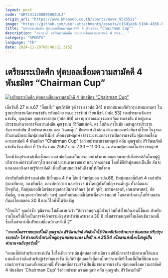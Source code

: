 ```yaml
---
layout: post
code: "ART2411280806H0ZULJ"
origin_url: "https://www.khaosod.co.th/sports/news_9525521"
image: "https://github.com/user-attachments/assets/c15d1ab6-51b6-4856-b7c0-ed8a1c25a2f0"
title: "เตรียมระเบิดศึก ฟุตบอลเชื่อมความสามัคคี 4 พันธมิตร “Chairman Cup”"
description: "สนุกแน่! เตรียมระเบิดศึก ฟุตบอลเชื่อมความสามัคคี 4 พันธ..."
category: "SPORTS"
language: "th"
date: 2024-11-28T08:46:21.315Z
---
```


# เตรียมระเบิดศึก ฟุตบอลเชื่อมความสามัคคี 4 พันธมิตร “Chairman Cup”

[![เตรียมระเบิดศึก ฟุตบอลเชื่อมความสามัคคี 4 พันธมิตร “Chairman Cup”](https://www.khaosod.co.th/wpapp/uploads/2024/11/uietyy.jpg "เตรียมระเบิดศึก ฟุตบอลเชื่อมความสามัคคี 4 พันธมิตร “Chairman Cup”")](https://www.khaosod.co.th/wpapp/uploads/2024/11/uietyy.jpg)

เมื่อวันที่ 27 พ.ย.67 “บิ๊กแป๊ะ” คุณถิรชัย วุฒิธรรม (วปอ.34) นายกสมาคมกีฬากรุงเทพมหานคร ในฐานะประธานจัดการแข่งขัน พร้อมด้วย พล.อ.ราชรักษ์ เรียนพืชน์ (วปอ.53) รองประธานจัดการแข่งขัน, คุณสุเมธ บุญบรรดาลสุข (วปอ.66) เลขานุการคณะกรรมการจัดการแข่งขัน ฝ่ายผู้แทนประธานอำนวยการจัดการแข่งขัน คุณฐาปน สิริวัฒนภักดี, ดร.โสภิต ภาโนมัย เลขานุการประธานจัดการแข่งขัน ฝ่ายประสานงาน และ “เดอะตุ๊ก” ปิยะพงษ์ ผิวอ่อน ตำนานกองหน้าทีมชาติไทย ในฐานะตัวแทนนักเตะทีมฟุตบอลซีเนียร์ เพื่อนราชพฤกษ์ เข้าร่วมงานแถลงข่าวเปิดการแข่งขัน ฟุตบอลเชื่อมความสามัคคี 4 พันธมิตร “Chairman Cup” ชิงถ้วยประธานราชพฤกษ์ คลับ คุณฐาปน สิริวัฒนภักดี แข่งขันวันอาทิตย์ ที่ 15 ธันวาคม 2567 เวลา 7.30 – 11.00 น. ณ สนามฟุตบอลสโมสรราชพฤกษ์

โดยมีวัตถุประสงค์เพื่อเชื่อมความสามัคคีและเป็นการออกกำลังกาย ตลอดจนพบปะสังสรรค์กันในหมู่ผู้บริหารองค์กรระดับอาวุโส ของหน่วยงานภาคราชการ และภาคเอกชน โดยใช้กีฬาฟุตบอลเป็นสื่อ อันจะแสดงออกถึงความรู้รักสามัคคี เพื่อเป็นแบบอย่างอันดีงามให้กับสังคม

สำหรับทีมที่เข้าร่วมแข่งขัน มีทั้งหมด 4 ทีม ได้แก่ ทีมฟุตบอล วปอ.66, ทีมฟุตบอลซีเนียร์ 4 เหล่าทัพ (กองทัพบก, กองทัพเรือ, กองทัพอากาศ และตำรวจ นำโดยผู้บังคับบัญชาระดับสูง ทั้งอดีตและปัจจุบัน), ทีมฟุตบอลซีเนียร์ของทุกสถาบันการศึกษา (อาทิ จุฬา, ธรรมศาสตร์, เกษตรศาสตร์, อัสสัมชัญ, สวนกุหลาบวิทยาลัย ฯลฯ) และทีมฟุตบอลซีเนียร์เพื่อนราชพฤกษ์ โดยสมาชิกอาวุโสที่ร่วมเล่นกันมาโดยตลอด 30 ปี และวีไอพีที่ได้รับเชิญ

“บิ๊กแป๊ะ” คุณถิรชัย วุฒิธรรม ให้สัมภาษณ์ว่า “ต้องขอบคุณผู้มีส่วนร่วมที่ทำให้เกิดงานนี้ขึ้นมา สำหรับงานในครั้งนี้ถือเป็นการจัดกิจกรรมดีๆ สำหรับวันครบรอบ 30 ปี สโมสรราชพฤกษ์ในเดือนธันวาคมนี้ ซึ่งสโมสรแห่งนี้เปรียบเสมือนบ้านหลังที่ 2”

**_“หากสโมสรราชพฤกษ์ไม่มี คุณฐาปน สิริวัฒนภักดี ตัดสินใจใช้เงินหลักร้อยล้านบาท ซ่อมแซม ปรับปรุงระบบน้ำ-ไฟ ช่วงหลังน้ำท่วมใหญ่กรุงเทพมหานคร เมื่อปี พ.ศ.2554 สโมสรแห่งนี้คงไม่อยู่เป็นตำนานจนถึงทุกวันนี้”_**

“คอนเซ็ปต์สำหรับการแข่งขัน ไม่ใช่เพียงการเล่นฟุตบอลอย่างเดียว แต่ยังมีการสร้างมิตรภาพให้แนบแน่นยิ่งกว่าเดิมสำหรับผู้เข้าร่วมแข่งขัน ซึ่งกีฬาฟุตบอลสิ่งที่ตอบโจทย์จะหากีฬาไหนที่เป็นที่นิยม และเล่นด้วยจำนวนคนที่เยอะแบบนี้ ทั้งหมดที่กล่าวมาจึงเป็นที่มาของการแข่งขัน ฟุตบอลเชื่อมความสามัคคี 4 พันธมิตร ‘Chairman Cup’ ชิงถ้วยประธานราชพฤกษ์ คลับ คุณฐาปน สิริวัฒนภักดี”